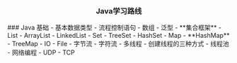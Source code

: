 <h3 align="center">Java学习路线</h3>  
### Java 基础
  - 基本数据类型  
  - 流程控制语句  
  - 数组  
  - 泛型
  - **集合框架**  
    - List  
      - ArrayList  
      - LinkedList  
    - Set  
      - TreeSet
      - HashSet  
    - Map  
       - **HashMap**  
       - TreeMap  
  - IO  
    - File
    - 字节流
    - 字符流
  - 多线程
    - 创建线程的三种方式  
    - 线程池  
  - 网络编程
    - UDP  
    - TCP  